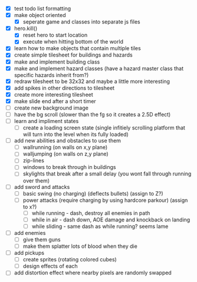 - [x] test todo list formatting
- [x] make object oriented
    - [x] seperate game and classes into separate js files
- [x] hero.kill()
    - [x] reset hero to start location
    - [x] execute when hitting bottom of the world
- [x] learn how to make objects that contain multiple tiles
- [x] create simple tilesheet for buildings and hazards
- [x] make and implement building class
- [x] make and implement hazard classes (have a hazard master class that specific hazards inherit from?)
- [x] redraw tilesheet to be 32x32 and maybe a little more interesting
- [x] add spikes in other directions to tilesheet
- [x] create more interesting tilesheet
- [x] make slide end after a short timer
- [ ] create new background image
- [ ] have the bg scroll (slower than the fg so it creates a 2.5D effect)
- [ ] learn and impliment states
    - [ ] create a loading screen state (single infitiely scrolling platform that will turn into the level when its fully loaded)
- [ ] add new abilities and obstacles to use them
    - [ ] wallrunning (on walls on x,y plane)
    - [ ] walljumping (on walls on z,y plane) 
    - [ ] zip-lines
    - [ ] windows to break through in buildings
    - [ ] skylights that break after a small delay (you wont fall through running over them)
- [ ] add sword and attacks
    - [ ] basic swing (no charging) (deflects bullets) (assign to Z?)
    - [ ] power attacks (require charging by using hardcore parkour) (assign to x?)
        - [ ] while running - dash, destroy all enemies in path
        - [ ] while in air - dash down, AOE damage and knockback on landing
        - [ ] while sliding - same dash as while running? seems lame
- [ ] add enemies
    - [ ] give them guns
    - [ ] make them splatter lots of blood when they die
- [ ] add pickups
    - [ ] create sprites (rotating colored cubes)
    - [ ] design effects of each
- [ ] add distortion effect where nearby pixels are randomly swapped
